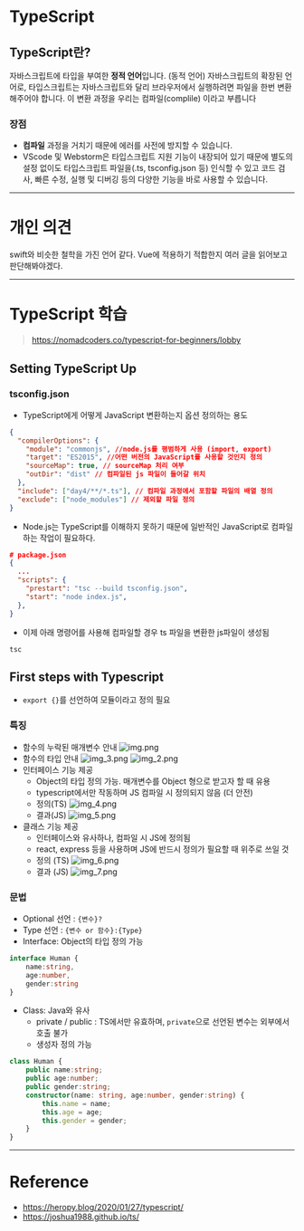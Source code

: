 # TypeScript

## TypeScript란?
자바스크립트에 타입을 부여한 **정적 언어**입니다. (동적 언어) 자바스크립트의 확장된 언어로, 타입스크립트는 자바스크립트와 달리 브라우저에서 실행하려면 파일을 한번 변환해주어야 합니다. 이 변환 과정을 우리는 컴파일(complile) 이라고 부릅니다

### 장점
- **컴파일** 과정을 거치기 때문에 에러를 사전에 방지할 수 있습니다. 
- VScode 및 Webstorm은 타입스크립트 지원 기능이 내장되어 있기 때문에 별도의 설정 없이도 타입스크립트 파일을(.ts, tsconfig.json 등) 인식할 수 있고 코드 검사, 빠른 수정, 실행 및 디버깅 등의 다양한 기능을 바로 사용할 수 있습니다.

---

# 개인 의견
swift와 비슷한 철학을 가진 언어 같다.
Vue에 적용하기 적합한지 여러 글을 읽어보고 판단해봐야겠다.

---
# TypeScript 학습
> https://nomadcoders.co/typescript-for-beginners/lobby

## Setting TypeScript Up
### tsconfig.json
- TypeScript에게 어떻게 JavaScript 변환하는지 옵션 정의하는 용도
```json
{
  "compilerOptions": {
    "module": "commonjs", //node.js를 평범하게 사용 (import, export)
    "target": "ES2015", //어떤 버전의 JavaScript를 사용할 것인지 정의
    "sourceMap": true, // sourceMap 처리 여부
    "outDir": "dist" // 컴파일된 js 파일이 들어갈 위치
  },
  "include": ["day4/**/*.ts"], // 컴파일 과정에서 포함할 파일의 배열 정의
  "exclude": ["node_modules"] // 제외할 파일 정의
}
```
- Node.js는 TypeScript를 이해하지 못하기 때문에 일반적인 JavaScript로 컴파일 하는 작업이 필요하다.
```json
# package.json
{
  ...
  "scripts": {
    "prestart": "tsc --build tsconfig.json",
    "start": "node index.js",
  },
}
```
- 이제 아래 명령어를 사용해 컴파일할 경우 ts 파일을 변환한 js파일이 생성됨
```shell
tsc
```

## First steps with Typescript
- `export {}`를 선언하여 모듈이라고 정의 필요
### 특징
- 함수의 누락된 매개변수 안내
![img.png](img.png)
- 함수의 타입 안내
![img_3.png](img_3.png)
  ![img_2.png](img_2.png)
- 인터페이스 기능 제공
  - Object의 타입 정의 가능. 매개변수를 Object 형으로 받고자 할 때 유용
  - typescript에서만 작동하며 JS 컴파일 시 정의되지 않음 (더 안전)
  - 정의(TS)
    ![img_4.png](img_4.png)
  - 결과(JS)
    ![img_5.png](img_5.png)
- 클래스 기능 제공
  - 인터페이스와 유사하나, 컴파일 시 JS에 정의됨
  - react, express 등을 사용하며 JS에 반드시 정의가 필요할 때 위주로 쓰일 것
  - 정의 (TS)
    ![img_6.png](img_6.png)
  - 결과 (JS)
    ![img_7.png](img_7.png)

### 문법
- Optional 선언 : `{변수}?`
- Type 선언 : `{변수 or 함수}:{Type}`
- Interface: Object의 타입 정의 가능
```ts
interface Human {
    name:string,
    age:number,
    gender:string
}
```
- Class: Java와 유사
  - private / public : TS에서만 유효하며, `private`으로 선언된 변수는 외부에서 호출 불가
  - 생성자 정의 가능
```ts
class Human {
    public name:string;
    public age:number;
    public gender:string;
    constructor(name: string, age:number, gender:string) {
        this.name = name;
        this.age = age;
        this.gender = gender;
    }
}
```
---

# Reference
- https://heropy.blog/2020/01/27/typescript/
- https://joshua1988.github.io/ts/
